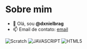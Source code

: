 # Sobre mim
- 👋 Olá, sou **@dxnielbrag**
- 📫 Email de contato: [email](daniel.braguini@escola.pr.gov.br)

![Scratch](https://img.shields.io/badge/Scratch-4D97FF?style=for-the-badge&logo=Scratch&logoColor=white)    ![JAVASCRIPT](https://img.shields.io/badge/JavaScript-323330?style=for-the-badge&logo=javascript&logoColor=F7DF1E) ![HTML5](https://img.shields.io/badge/HTML5-E34F26?style=for-the-badge&logo=html5&logoColor=white)
